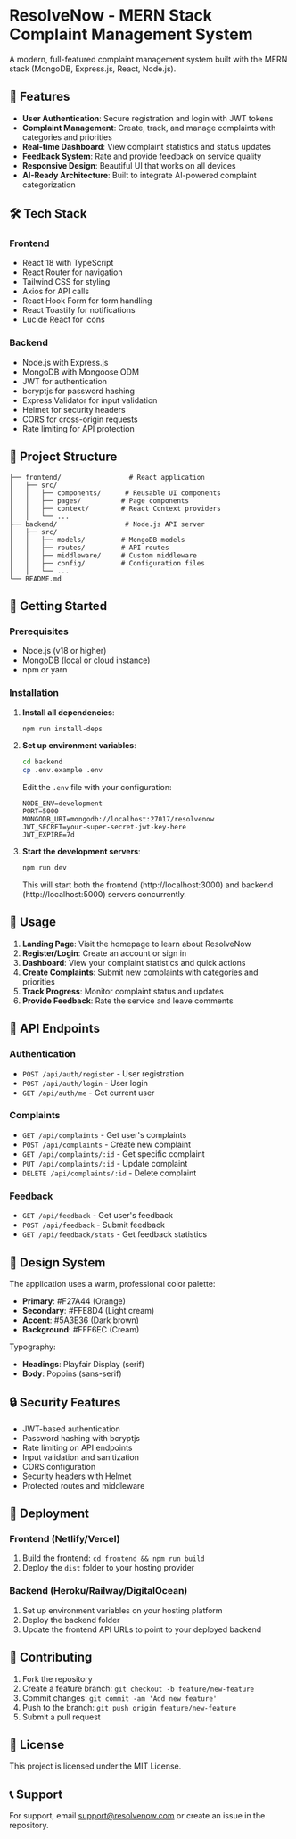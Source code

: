 # ResolveNow - MERN Stack Complaint Management System

A modern, full-featured complaint management system built with the MERN stack (MongoDB, Express.js, React, Node.js).

## 🚀 Features

- **User Authentication**: Secure registration and login with JWT tokens
- **Complaint Management**: Create, track, and manage complaints with categories and priorities
- **Real-time Dashboard**: View complaint statistics and status updates
- **Feedback System**: Rate and provide feedback on service quality
- **Responsive Design**: Beautiful UI that works on all devices
- **AI-Ready Architecture**: Built to integrate AI-powered complaint categorization

## 🛠 Tech Stack

### Frontend
- React 18 with TypeScript
- React Router for navigation
- Tailwind CSS for styling
- Axios for API calls
- React Hook Form for form handling
- React Toastify for notifications
- Lucide React for icons

### Backend
- Node.js with Express.js
- MongoDB with Mongoose ODM
- JWT for authentication
- bcryptjs for password hashing
- Express Validator for input validation
- Helmet for security headers
- CORS for cross-origin requests
- Rate limiting for API protection

## 📁 Project Structure

```
├── frontend/                 # React application
│   ├── src/
│   │   ├── components/      # Reusable UI components
│   │   ├── pages/          # Page components
│   │   ├── context/        # React Context providers
│   │   └── ...
├── backend/                 # Node.js API server
│   ├── src/
│   │   ├── models/         # MongoDB models
│   │   ├── routes/         # API routes
│   │   ├── middleware/     # Custom middleware
│   │   ├── config/         # Configuration files
│   │   └── ...
└── README.md
```

## 🚦 Getting Started

### Prerequisites
- Node.js (v18 or higher)
- MongoDB (local or cloud instance)
- npm or yarn

### Installation

1. **Install all dependencies**:
   ```bash
   npm run install-deps
   ```

2. **Set up environment variables**:
   ```bash
   cd backend
   cp .env.example .env
   ```
   
   Edit the `.env` file with your configuration:
   ```env
   NODE_ENV=development
   PORT=5000
   MONGODB_URI=mongodb://localhost:27017/resolvenow
   JWT_SECRET=your-super-secret-jwt-key-here
   JWT_EXPIRE=7d
   ```

3. **Start the development servers**:
   ```bash
   npm run dev
   ```

   This will start both the frontend (http://localhost:3000) and backend (http://localhost:5000) servers concurrently.

## 📱 Usage

1. **Landing Page**: Visit the homepage to learn about ResolveNow
2. **Register/Login**: Create an account or sign in
3. **Dashboard**: View your complaint statistics and quick actions
4. **Create Complaints**: Submit new complaints with categories and priorities
5. **Track Progress**: Monitor complaint status and updates
6. **Provide Feedback**: Rate the service and leave comments

## 🔐 API Endpoints

### Authentication
- `POST /api/auth/register` - User registration
- `POST /api/auth/login` - User login
- `GET /api/auth/me` - Get current user

### Complaints
- `GET /api/complaints` - Get user's complaints
- `POST /api/complaints` - Create new complaint
- `GET /api/complaints/:id` - Get specific complaint
- `PUT /api/complaints/:id` - Update complaint
- `DELETE /api/complaints/:id` - Delete complaint

### Feedback
- `GET /api/feedback` - Get user's feedback
- `POST /api/feedback` - Submit feedback
- `GET /api/feedback/stats` - Get feedback statistics

## 🎨 Design System

The application uses a warm, professional color palette:
- **Primary**: #F27A44 (Orange)
- **Secondary**: #FFE8D4 (Light cream)
- **Accent**: #5A3E36 (Dark brown)
- **Background**: #FFF6EC (Cream)

Typography:
- **Headings**: Playfair Display (serif)
- **Body**: Poppins (sans-serif)

## 🔒 Security Features

- JWT-based authentication
- Password hashing with bcryptjs
- Rate limiting on API endpoints
- Input validation and sanitization
- CORS configuration
- Security headers with Helmet
- Protected routes and middleware

## 🚀 Deployment

### Frontend (Netlify/Vercel)
1. Build the frontend: `cd frontend && npm run build`
2. Deploy the `dist` folder to your hosting provider

### Backend (Heroku/Railway/DigitalOcean)
1. Set up environment variables on your hosting platform
2. Deploy the backend folder
3. Update the frontend API URLs to point to your deployed backend

## 🤝 Contributing

1. Fork the repository
2. Create a feature branch: `git checkout -b feature/new-feature`
3. Commit changes: `git commit -am 'Add new feature'`
4. Push to the branch: `git push origin feature/new-feature`
5. Submit a pull request

## 📄 License

This project is licensed under the MIT License.

## 📞 Support

For support, email support@resolvenow.com or create an issue in the repository.